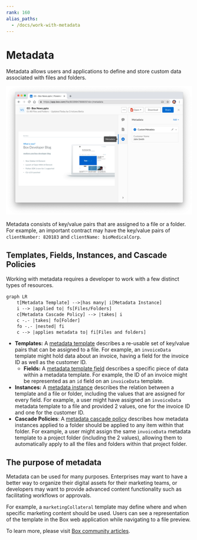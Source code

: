 ```yaml
---
rank: 160
alias_paths:
  - /docs/work-with-metadata
---
```


# Metadata

Metadata allows users and applications to define and store custom data
associated with files and folders.

<ImageFrame border center>

  ![String field](./metadata-example.png)

</ImageFrame>

Metadata consists of key/value pairs that are assigned to a file or a folder.
For example, an important contract may have the key/value pairs of
`clientNumber: 820183` and `clientName: bioMedicalCorp`.

## Templates, Fields, Instances, and Cascade Policies

Working with metadata requires a developer to work with a few
distinct types of resources.

```mermaid;width=80%
graph LR
	t[Metadata Template] -->|has many| i[Metadata Instance]
	i --> |applied to| fs[Files/Folders]
    c[Metadata Cascade Policy] --> |takes| i
    c -.- |takes| fo[Folder]
    fo -.- |nested| fi
    c --> |applies metadata to| fi[Files and folders]
```

* **Templates:**  A [metadata template][template] describes a re-usable set of
  key/value pairs that can be assigned to a file. For example, an `invoiceData`
  template might hold data about an invoice, having a field for the invoice ID
  as well as the customer ID.
  * **Fields:**  A [metadata template field][field] describes a specific
    piece of data within a metadata template. For example, the ID of an invoice
    might be represented as an `id` field on an `invoiceData` template.
* **Instances:** A [metadata instance][instance] describes the relation between
  a template and a file or folder, including the values that are assigned for
  every field. For example, a user might have assigned an `invoiceData` metadata
  template to a file and provided 2 values, one for the invoice ID and one for
  the customer ID.
* **Cascade Policies**: A [metadata cascade policy][cascade] describes
  how metadata instances applied to a folder should be applied to any item
  within that folder. For example, a user might assign the same `invoiceData`
  metadata template to a project folder (including the 2 values), allowing them
  to automatically apply to all the files and folders within that project folder.

## The purpose of metadata

Metadata can be used for many purposes. Enterprises may want to have a better
way to organize their digital assets for their marketing teams, or developers
may want to provide advanced content functionality such as facilitating
workflows or approvals.

For example, a `marketingCollateral` template may define where and when specific
marketing content should be used. Users can see a representation of the
template in the Box web application while navigating to a file preview.

To learn more, please visit [Box community articles][community].

[community]: https://community.box.com/t5/Organizing-and-Tracking-Content/Using-Metadata/ta-p/30765
[template]: g://metadata/templates
[instance]: g://metadata/instances
[cascade]: g://metadata/cascades
[field]: g://metadata/fields
